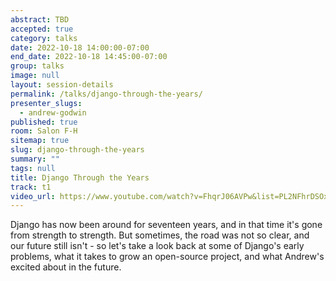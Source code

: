 ```yaml
---
abstract: TBD
accepted: true
category: talks
date: 2022-10-18 14:00:00-07:00
end_date: 2022-10-18 14:45:00-07:00
group: talks
image: null
layout: session-details
permalink: /talks/django-through-the-years/
presenter_slugs:
  - andrew-godwin
published: true
room: Salon F-H
sitemap: true
slug: django-through-the-years
summary: ""
tags: null
title: Django Through the Years
track: t1
video_url: https://www.youtube.com/watch?v=FhqrJ06AVPw&list=PL2NFhrDSOxgUoF-4F2MdAFvOK1wOrNdqB
---
```


Django has now been around for seventeen years, and in that time it's gone from strength to strength. But sometimes, the road was not so clear, and our future still isn't - so let's take a look back at some of Django's early problems, what it takes to grow an open-source project, and what Andrew's excited about in the future.
